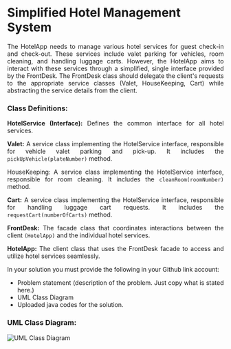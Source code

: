 # Simplified Hotel Management System

<div align="justify">The HotelApp needs to manage various hotel services for guest check-in and check-out. These services include valet parking for vehicles, room cleaning, and handling luggage carts. However, the HotelApp aims to interact with these services through a simplified, single interface provided by the FrontDesk. The FrontDesk class should delegate the client's requests to the appropriate service classes (Valet, HouseKeeping, Cart) while abstracting the service details from the client.

### **Class Definitions:**

**HotelService (Interface):** Defines the common interface for all hotel services.

**Valet:** A service class implementing the HotelService interface, responsible for vehicle valet parking and pick-up. It includes the `pickUpVehicle(plateNumber)` method.

HouseKeeping: A service class implementing the HotelService interface, responsible for room cleaning. It includes the `cleanRoom(roomNumber)` method.

**Cart:** A service class implementing the HotelService interface, responsible for handling luggage cart requests. It includes the `requestCart(numberOfCarts)` method.

**FrontDesk:** The facade class that coordinates interactions between the client `(HotelApp)` and the individual hotel services.

**HotelApp:** The client class that uses the FrontDesk facade to access and utilize hotel services seamlessly.

In your solution you must provide the following in your Github link account:

  * Problem statement (description of the problem. Just copy what is stated here.)
  * UML Class Diagram
  * Uploaded java codes for the solution.</div>


### UML Class Diagram:

![UML Class Diagram](https://github.com/user-attachments/assets/229ce6d6-f21e-45b6-81fa-3625acfd0d1c)
